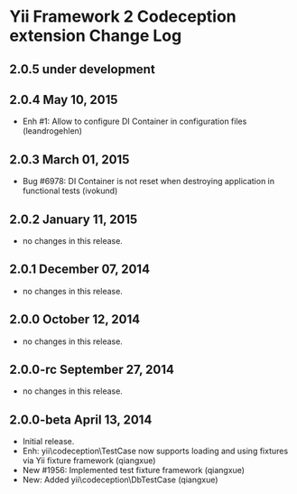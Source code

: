 Yii Framework 2 Codeception extension Change Log
================================================

2.0.5 under development
-----------------------



2.0.4 May 10, 2015
------------------

- Enh #1: Allow to configure DI Container in configuration files (leandrogehlen)


2.0.3 March 01, 2015
--------------------

- Bug #6978: DI Container is not reset when destroying application in functional tests (ivokund)


2.0.2 January 11, 2015
----------------------

- no changes in this release.


2.0.1 December 07, 2014
-----------------------

- no changes in this release.


2.0.0 October 12, 2014
----------------------

- no changes in this release.


2.0.0-rc September 27, 2014
---------------------------

- no changes in this release.


2.0.0-beta April 13, 2014
-------------------------

- Initial release.
- Enh: yii\codeception\TestCase now supports loading and using fixtures via Yii fixture framework (qiangxue)
- New #1956: Implemented test fixture framework (qiangxue)
- New: Added yii\codeception\DbTestCase (qiangxue)
